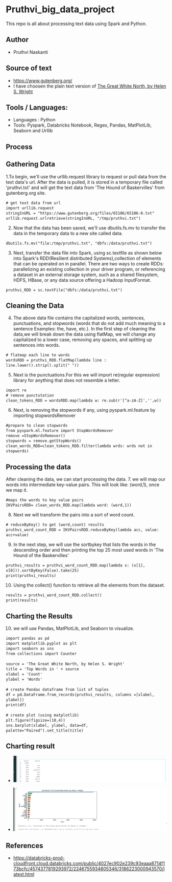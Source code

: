 # Pruthvi_big_data_project
This repo is all about processing text data using Spark and Python.

## Author 
- Pruthvi Naskanti

## Source of text
- https://www.gutenberg.org/
- I have choosen the plain text version of [The Great White North, by Helen S. Wright](
https://www.gutenberg.org/files/65106/65106-0.txt)

## Tools / Languages:
- Languages : Python
- Tools: Pyspark, Databricks Notebook, Regex, Pandas, MatPlotLib, Seaborn and Urllib

## Process
## Gathering Data
1.To begin, we'll use the urllib.request library to request or pull data from the text data's url. After the data is pulled, it is stored in a temporary file called 'pruthvi.txt' and will get the text data from 'The Hound of Baskervilles' from gutenberg.org site.
```
# get text data from url
import urllib.request
stringInURL = "https://www.gutenberg.org/files/65106/65106-0.txt"
urllib.request.urlretrieve(stringInURL, "/tmp/pruthvi.txt")
```
2. Now that the data has been saved, we'll use dbutils.fs.mv to transfer the data in the temporary data to a new site called data.

```
dbutils.fs.mv("file:/tmp/pruthvi.txt", "dbfs:/data/pruthvi.txt")
```
3. Next, transfer the data file into Spark, using sc.textfile as shown below into Spark's RDD(Resilient distributed Systems),collection of elements that can be operated on in parallel. There are two ways to create RDDs: parallelizing an existing collection in your driver program, or referencing a dataset in an external storage system, such as a shared filesystem, HDFS, HBase, or any data source offering a Hadoop InputFormat.

```
pruthvi_RDD = sc.textFile("dbfs:/data/pruthvi.txt")
```
## Cleaning the Data

4. The above data file contains the capitalized words, sentences, punctuations, and stopwords (words that do not add much meaning to a sentence Examples: the, have, etc.).
In the first step of cleaning the data,we will break down the data using flatMap, we will change any capitalized to a lower case, removing any spaces, and splitting up sentences into words.
```
# flatmap each line to words
wordsRDD = pruthvi_RDD.flatMap(lambda line : line.lower().strip().split(" "))
```
5. Next is the punctuations.For this we will import re(regular expression) library for anything that does not resemble a letter.
```
import re
# remove punctutation
clean_tokens_RDD = wordsRDD.map(lambda w: re.sub(r'[^a-zA-Z]','',w))
```
6. Next, is removing the stopwords if any, using pyspark.ml.feature by importing stopwordsRemover
```
#prepare to clean stopwords
from pyspark.ml.feature import StopWordsRemover
remove =StopWordsRemover()
stopwords = remove.getStopWords()
clean_words_RDD=clean_tokens_RDD.filter(lambda wrds: wrds not in stopwords)
```
## Processing the data
After cleaning the data, we can start processing the data.
7. we will map our words into intermediate key-value pairs. This will look like: (word,1), once we map it.
```
#maps the words to key value pairs
IKVPairsRDD= clean_words_RDD.map(lambda word: (word,1))
```
8. Next we will transform the pairs into a sort of word count. 
```
# reduceByKey() to get (word,count) results
pruthvi_word_count_RDD = IKVPairsRDD.reduceByKey(lambda acc, value: acc+value)
```
9. In the next step, we will use the sortbykey that lists the words in the descending order and then printing the top 25 most used words in 'The Hound of the Baskervilles'

```
pruthvi_results = pruthvi_word_count_RDD.map(lambda x: (x[1], x[0])).sortByKey(False).take(25)
print(pruthvi_results)
```
10. Using the collect() function to retrieve all the elements from the dataset.
``` # collect() action to get back to python
results = pruthvi_word_count_RDD.collect()
print(results)
```

## Charting the Results 
10. we will use Pandas, MatPlotLib, and Seaborn to visualize.

```import numpy as np
import pandas as pd
import matplotlib.pyplot as plt
import seaborn as sns
from collections import Counter

source = 'The Great White North, by Helen S. Wright'
title = 'Top Words in ' + source
xlabel = 'Count'
ylabel = 'Words'

# create Pandas dataframe from list of tuples
df = pd.DataFrame.from_records(pruthvi_results, columns =[xlabel, ylabel]) 
print(df)

# create plot (using matplotlib)
plt.figure(figsize=(10,4))
sns.barplot(xlabel, ylabel, data=df, palette="Paired").set_title(title)

```
## Charting result
- ![](https://github.com/nrajubn/bigdataproject/blob/main/big19.PNG)

- ![](https://github.com/nrajubn/bigdataproject/blob/main/big191.PNG)


## References 

- https://databricks-prod-cloudfront.cloud.databricks.com/public/4027ec902e239c93eaaa8714f173bcfc/4574377819293972/2246755934805346/3186223000943570/latest.html



